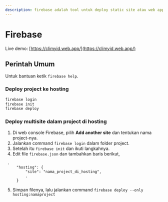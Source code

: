 ```yaml
---
description: firebase adalah tool untuk deploy static site atau web app ke Firebase.
---
```


# Firebase

 Live demo: [https://climyid.web.app/](https://climyid.web.app/)

## Perintah Umum

 Untuk bantuan ketik `firebase help`.

### Deploy project ke hosting

```bash
firebase login
firebase init
firebase deploy
```

### Deploy multisite dalam project di hosting

1.  Di web console Firebase, pilih **Add another site** dan tentukan nama project-nya.
2.  Jalankan command `firebase login` dalam folder project.
3.  Setelah itu `firebase init` dan ikuti langkahnya.
4.  Edit file `firebase.json` dan tambahkan baris berikut,

   ```text
    .
        "hosting": {
            "site": "nama_project_di_hosting",
            .
        }
   ```

5. Simpan filenya, lalu jalankan command `firebase deploy --only hosting:namaproject`

